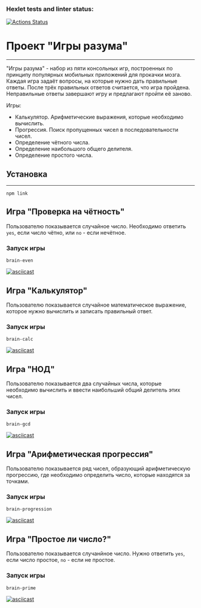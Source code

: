 ### Hexlet tests and linter status:
[![Actions Status](https://github.com/Arakelli/frontend-project-44/actions/workflows/hexlet-check.yml/badge.svg)](https://github.com/Arakelli/frontend-project-44/actions)

# Проект "Игры разума"
---
"Игры разума" - набор из пяти консольных игр, построенных по принципу популярных мобильных приложений для прокачки мозга. Каждая игра задаёт вопросы, на которые нужно дать правильные ответы. После трёх правильных ответов считается, что игра пройдена. Неправильные ответы завершают игру и предлагают пройти её заново.

Игры:
- Калькулятор. Арифметические выражения, которые необходимо вычислить.
- Прогрессия. Поиск пропущенных чисел в последовательности чисел.
- Определение чётного числа.
- Определение наибольшого общего делителя.
- Определение простого числа.

## Установка
---
```
npm link
```
## Игра "Проверка на чётность"
Пользователю показывается случайное число. Необходимо ответить `yes`, если число чётно, или `no` - если нечётное.

### Запуск игры
```
brain-even
```
[![asciicast](https://asciinema.org/a/nKPZ5smKdZdQl2WnjIfLKyxVj.svg)](https://asciinema.org/a/nKPZ5smKdZdQl2WnjIfLKyxVj)

## Игра "Калькулятор"
Пользователю показывается случайное математическое выражение, которое нужно вычислить и записать правильный ответ.

### Запуск игры
```
brain-calc
```
[![asciicast](https://asciinema.org/a/a2cFOAnOaloHih9HW5AlbEWJl.svg)](https://asciinema.org/a/a2cFOAnOaloHih9HW5AlbEWJl)

## Игра "НОД"
Пользователю показывается два случайных числа, которые необходимо вычислить и ввести наибольший общий делитель этих чисел.

### Запуск игры
```
brain-gcd
```
[![asciicast](https://asciinema.org/a/zpXPl23gBINaoK8jQIyytTmPb.svg)](https://asciinema.org/a/zpXPl23gBINaoK8jQIyytTmPb)

## Игра "Арифметическая прогрессия"
Пользователю показывается ряд чисел, образующий арифметическую прогрессию, где необходимо определить число, которые находятся за точками.

### Запуск игры
```
brain-progression
```
[![asciicast](https://asciinema.org/a/RnJd409Cfz9arBiMq9HAPl8pM.svg)](https://asciinema.org/a/RnJd409Cfz9arBiMq9HAPl8pM)

## Игра "Простое ли число?"
Пользователю показывается случанйное число. Нужно ответить `yes`, если число простое, `no` - если не простое.

### Запуск игры
```
brain-prime
```
[![asciicast](https://asciinema.org/a/RM8uWDFu4nMgaVtx0bLtypKSY.svg)](https://asciinema.org/a/RM8uWDFu4nMgaVtx0bLtypKSY)
